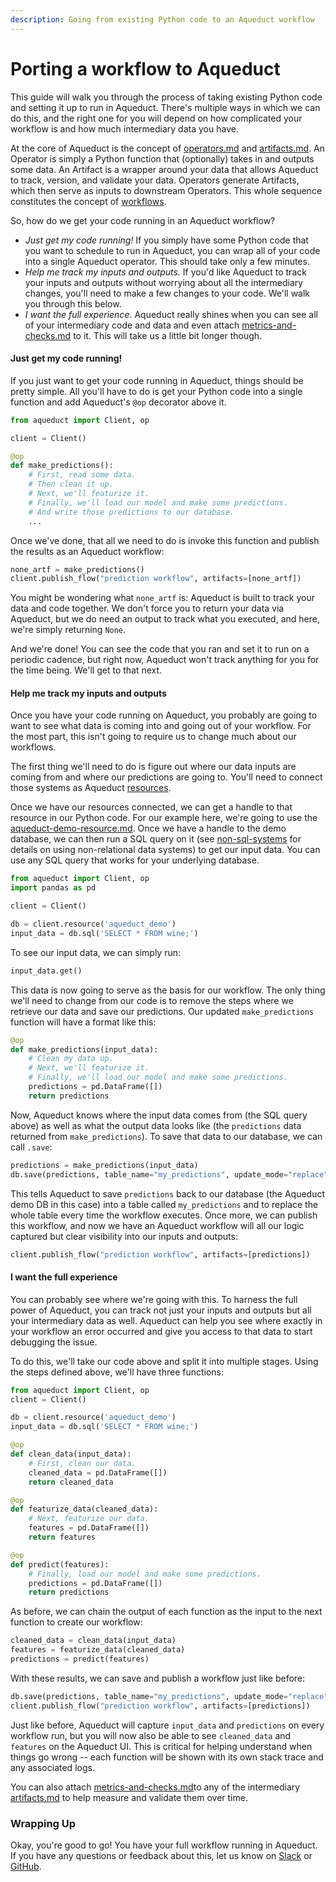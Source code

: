```yaml
---
description: Going from existing Python code to an Aqueduct workflow
---
```


# Porting a workflow to Aqueduct

This guide will walk you through the process of taking existing Python code and setting it up to run in Aqueduct. There's multiple ways in which we can do this, and the right one for you will depend on how complicated your workflow is and how much intermediary data you have.

At the core of Aqueduct is the concept of [operators.md](../operators.md "mention") and [artifacts.md](../artifacts.md "mention"). An Operator is simply a Python function that (optionally) takes in and outputs some data. An Artifact is a wrapper around your data that allows Aqueduct to track, version, and validate your data. Operators generate Artifacts, which then serve as inputs to downstream Operators. This whole sequence constitutes the concept of [workflows](../workflows/ "mention").

So, how do we get your code running in an Aqueduct workflow?

* _Just get my code running!_ If you simply have some Python code that you want to schedule to run in Aqueduct, you can wrap all of your code into a single Aqueduct operator. This should take only a few minutes.
* _Help me track my inputs and outputs._ If you'd like Aqueduct to track your inputs and outputs without worrying about all the intermediary changes, you'll need to make a few changes to your code. We'll walk you through this below.
* _I want the full experience_. Aqueduct really shines when you can see all of your intermediary code and data and even attach [metrics-and-checks.md](../metrics-and-checks.md "mention") to it. This will take us a little bit longer though.

#### Just get my code running!

If you just want to get your code running in Aqueduct, things should be pretty simple. All you'll have to do is get your Python code into a single function and add Aqueduct's `@op` decorator above it.

```python
from aqueduct import Client, op

client = Client()

@op
def make_predictions():
    # First, read some data.
    # Then clean it up.
    # Next, we'll featurize it.
    # Finally, we'll load our model and make some predictions.
    # And write those predictions to our database.
    ...
```

Once we've done, that all we need to do is invoke this function and publish the results as an Aqueduct workflow:

```python
none_artf = make_predictions()
client.publish_flow("prediction workflow", artifacts=[none_artf])
```

You might be wondering what `none_artf` is: Aqueduct is built to track your data and code together. We don't force you to return your data via Aqueduct, but we do need an output to track what you executed, and here, we're simply returning `None`.

And we're done! You can see the code that you ran and set it to run on a periodic cadence, but right now, Aqueduct won't track anything for you for the time being. We'll get to that next.

#### Help me track my inputs and outputs

Once you have your code running on Aqueduct, you probably are going to want to see what data is coming into and going out of your workflow. For the most part, this isn't going to require us to change much about our workflows.

The first thing we'll need to do is figure out where our data inputs are coming from and where our predictions are going to. You'll need to connect those systems as Aqueduct [resources](../resources/ "mention").

Once we have our resources connected, we can get a handle to that resource in our Python code. For our example here, we're going to use the [aqueduct-demo-resource.md](../resources/data-systems/aqueduct-demo-resource.md "mention"). Once we have a handle to the demo database, we can then run a SQL query on it (see [non-sql-systems](../resources/data-systems/non-sql-systems "mention") for details on using non-relational data systems) to get our input data. You can use any SQL query that works for your underlying database.

```python
from aqueduct import Client, op
import pandas as pd

client = Client()

db = client.resource('aqueduct_demo')
input_data = db.sql('SELECT * FROM wine;')
```

To see our input data, we can simply run:

```python
input_data.get()
```

This data is now going to serve as the basis for our workflow. The only thing we'll need to change from our code is to remove the steps where we retrieve our data and save our predictions. Our updated `make_predictions` function will have a format like this:

```python
@op
def make_predictions(input_data):
    # Clean my data up.
    # Next, we'll featurize it.
    # Finally, we'll load our model and make some predictions.
    predictions = pd.DataFrame([])
    return predictions
```

Now, Aqueduct knows where the input data comes from (the SQL query above) as well as what the output data looks like (the `predictions` data returned from `make_predictions`). To save that data to our database, we can call `.save`:

```python
predictions = make_predictions(input_data)
db.save(predictions, table_name="my_predictions", update_mode="replace")
```

This tells Aqueduct to save `predictions` back to our database (the Aqueduct demo DB in this case) into a table called `my_predictions` and to replace the whole table every time the workflow executes. Once more, we can publish this workflow, and now we have an Aqueduct workflow will all our logic captured but clear visibility into our inputs and outputs:

```python
client.publish_flow("prediction workflow", artifacts=[predictions])
```

#### I want the full experience

You can probably see where we're going with this. To harness the full power of Aqueduct, you can track not just your inputs and outputs but all your intermediary data as well. Aqueduct can help you see where exactly in your workflow an error occurred and give you access to that data to start debugging the issue.

To do this, we'll take our code above and split it into multiple stages. Using the steps defined above, we'll have three functions:

```python
from aqueduct import Client, op
client = Client()

db = client.resource('aqueduct_demo')
input_data = db.sql('SELECT * FROM wine;')

@op
def clean_data(input_data):
    # First, clean our data.
    cleaned_data = pd.DataFrame([])
    return cleaned_data

@op
def featurize_data(cleaned_data):
    # Next, featurize our data.
    features = pd.DataFrame([])
    return features

@op
def predict(features):
    # Finally, load our model and make some predictions.
    predictions = pd.DataFrame([])
    return predictions
```

As before, we can chain the output of each function as the input to the next function to create our workflow:

```python
cleaned_data = clean_data(input_data)
features = featurize_data(cleaned_data)
predictions = predict(features)
```

With these results, we can save and publish a workflow just like before:

```python
db.save(predictions, table_name="my_predictions", update_mode="replace")
client.publish_flow("prediction workflow", artifacts=[predictions])
```

Just like before, Aqueduct will capture `input_data` and `predictions` on every workflow run, but you will now also be able to see `cleaned_data` and `features` on the Aqueduct UI. This is critical for helping understand when things go wrong -- each function will be shown with its own stack trace and any associated logs.

You can also attach [metrics-and-checks.md](../metrics-and-checks.md "mention")to any of the intermediary [artifacts.md](../artifacts.md "mention") to help measure and validate them over time.

### Wrapping Up

Okay, you're good to go! You have your full workflow running in Aqueduct. If you have any questions or feedback about this, let us know on [Slack](https://slack.aqueducthq.com) or [GitHub](https://github.com/aqueducthq/aqueduct/issues/new/choose).
